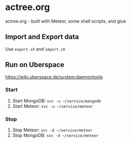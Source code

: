 # actree.org

actree.org - built with Meteor, some shell scripts, and glue

## Import and Export data

Use `export.sh` and `import.sh`

## Run on Uberspace

https://wiki.uberspace.de/system:daemontools

### Start

1. Start MongoDB: `svc -u ~/service/mongodb`
2. Start Meteor: `svc -u ~/service/meteor`

### Stop

1. Stop Meteor: `svc -d ~/service/meteor`
2. Stop MongoDB: `svc -d ~/service/meteor`
